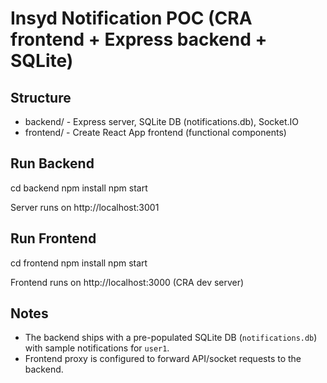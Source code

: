 # Insyd Notification POC (CRA frontend + Express backend + SQLite)

## Structure
- backend/ - Express server, SQLite DB (notifications.db), Socket.IO
- frontend/ - Create React App frontend (functional components)

## Run Backend
cd backend
npm install
npm start

Server runs on http://localhost:3001

## Run Frontend
cd frontend
npm install
npm start

Frontend runs on http://localhost:3000 (CRA dev server)

## Notes
- The backend ships with a pre-populated SQLite DB (`notifications.db`) with sample notifications for `user1`.
- Frontend proxy is configured to forward API/socket requests to the backend.
